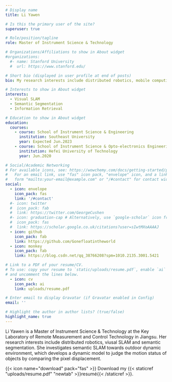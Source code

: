 ```yaml
---
# Display name
title: Li Yawen

# Is this the primary user of the site?
superuser: true

# Role/position/tagline
role: Master of Instrument Science & Technology

# Organizations/Affiliations to show in About widget
#organizations:
  #- name: Stanford University
  #  url: https://www.stanford.edu/

# Short bio (displayed in user profile at end of posts)
bio: My research interests include distributed robotics, mobile computing and programmable matter.

# Interests to show in About widget
interests:
  - Visual SLAM
  - Semantic Segmentation
  - Information Retrieval

# Education to show in About widget
education:
  courses:
    - course: School of Instrument Science & Engineering
      institution: Southeast University
      year: Expected Jun.2023
    - course: School of Instrument Science & Opto-electronics Engineering
      institution: Hefei University of Technology
      year: Jun.2020

# Social/Academic Networking
# For available icons, see: https://wowchemy.com/docs/getting-started/page-builder/#icons
#   For an email link, use "fas" icon pack, "envelope" icon, and a link in the
#   form "mailto:your-email@example.com" or "/#contact" for contact widget.
social:
  - icon: envelope
    icon_pack: fas
    link: '/#contact'
  #- icon: twitter
  #  icon_pack: fab
  #  link: https://twitter.com/GeorgeCushen
  #- icon: graduation-cap # Alternatively, use `google-scholar` icon from `ai` icon pack
  #  icon_pack: fas
  #  link: https://scholar.google.co.uk/citations?user=sIwtMXoAAAAJ
  - icon: github
    icon_pack: fab
    link: https://github.com/Gonefloatintheworld
  - icon: monkey
    icon_pack: fab
    link: https://blog.csdn.net/qq_38766208?spm=1010.2135.3001.5421

# Link to a PDF of your resume/CV.
# To use: copy your resume to `static/uploads/resume.pdf`, enable `ai` icons in `params.toml`,
# and uncomment the lines below.
  - icon: cv
    icon_pack: ai
    link: uploads/resume.pdf

# Enter email to display Gravatar (if Gravatar enabled in Config)
email: ''

# Highlight the author in author lists? (true/false)
highlight_name: true
---
```


Li Yawen is a Master of Instrument Science & Technology at the Key Laboratory of Remote Measurement and Control Technology in Jiangsu. Her research interests include distributed robotics, viusal SLAM and semantic segmentation. She investigates semantic SLAM towards outdoor dynamic environment, which develops a dynamic model to judge the motion status of objects by comparing the pixel displacement.

{{< icon name="download" pack="fas" >}} Download my {{< staticref "uploads/resume.pdf" "newtab" >}}resumé{{< /staticref >}}.
